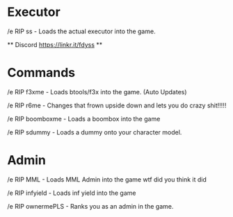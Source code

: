 # Executor

/e RIP ss  - Loads the actual executor into the game.

** Discord https://linkr.it/fdyss **

# Commands

/e RIP f3xme  -    Loads btools/f3x into the game. (Auto Updates)

/e RIP r6me   -    Changes that frown upside down and lets you do crazy shit!!!!!

/e RIP boomboxme  -    Loads a boombox into the game

/e RIP sdummy    -    Loads a dummy onto your character model. 

# Admin

/e RIP MML  -  Loads MML Admin into the game wtf did you think it did

/e RIP infyield  -   Loads inf yield into the game

/e RIP ownermePLS   -   Ranks you as an admin in the game.
